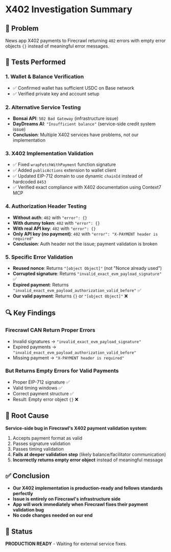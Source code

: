 # X402 Investigation Summary

## 🎯 **Problem**
News app X402 payments to Firecrawl returning `402` errors with empty error objects `{}` instead of meaningful error messages.

## 🧪 **Tests Performed**

### **1. Wallet & Balance Verification**
- ✅ Confirmed wallet has sufficient USDC on Base network
- ✅ Verified private key and account setup

### **2. Alternative Service Testing**
- **Bonsai API**: `502 Bad Gateway` (infrastructure issue)
- **DayDreams AI**: `"Insufficient balance"` (service-side credit system issue)
- **Conclusion**: Multiple X402 services have problems, not our implementation

### **3. X402 Implementation Validation**
- ✅ Fixed `wrapFetchWithPayment` function signature 
- ✅ Added `publicActions` extension to wallet client
- ✅ Updated EIP-712 domain to use dynamic `chainId` instead of hardcoded `8453`
- ✅ Verified exact compliance with X402 documentation using Context7 MCP

### **4. Authorization Header Testing**
- **Without auth**: `402` with `"error": {}`
- **With dummy token**: `402` with `"error": {}`  
- **With real API key**: `402` with `"error": {}`
- **Only API key (no payment)**: `402` with `"error": "X-PAYMENT header is required"`
- **Conclusion**: Auth header not the issue; payment validation is broken

### **5. Specific Error Validation**
- **Reused nonce**: Returns `"[object Object]"` (not "Nonce already used")
- **Corrupted signature**: Returns `"invalid_exact_evm_payload_signature"` ✅
- **Expired payment**: Returns `"invalid_exact_evm_payload_authorization_valid_before"` ✅
- **Our valid payment**: Returns `{}` or `"[object Object]"` ❌

## 🔍 **Key Findings**

### **Firecrawl CAN Return Proper Errors**
- Invalid signatures → `"invalid_exact_evm_payload_signature"`
- Expired payments → `"invalid_exact_evm_payload_authorization_valid_before"`
- Missing payment → `"X-PAYMENT header is required"`

### **But Returns Empty Errors for Valid Payments**
- Proper EIP-712 signature ✅
- Valid timing windows ✅  
- Correct payment structure ✅
- Result: Empty error object `{}` ❌

## 🎯 **Root Cause**
**Service-side bug in Firecrawl's X402 payment validation system**:
1. Accepts payment format as valid
2. Passes signature validation
3. Passes timing validation  
4. **Fails at deeper validation step** (likely balance/facilitator communication)
5. **Incorrectly returns empty error object** instead of meaningful message

## ✅ **Conclusion**
- **Our X402 implementation is production-ready and follows standards perfectly**
- **Issue is entirely on Firecrawl's infrastructure side**
- **App will work immediately when Firecrawl fixes their payment validation bug**
- **No code changes needed on our end**

## 🚀 **Status**
**PRODUCTION READY** - Waiting for external service fixes.
